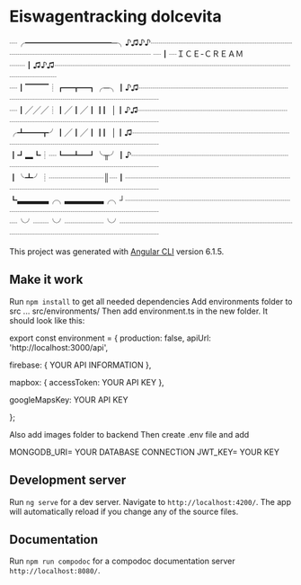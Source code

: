 
# Eiswagentracking dolcevita

┈╭━━━━━━━━━━━─╮♪♫♪♪┈┈┈┈┈┈┈┈┈┈┈┈┈┈┈┈┈┈┈┈┈┈┈┈┈┈┈┈┈┈┈┈┈┈┈┈
┈┃┈ＩＣＥ-ＣＲＥＡＭ ┈┈┃♫♪♫┈┈┈┈┈┈┈┈┈┈┈┈┈┈┈┈┈┈┈┈┈┈┈┈┈┈┈┈┈┈┈┈┈┈┈┈
┈┃▔▔▔┊┏━┳━┓╭─╮┃♪♫┈┈┈┈┈┈┈┈┈┈┈┈┈┈┈┈┈┈┈┈┈┈┈┈┈┈┈┈┈┈┈┈┈┈┈┈┈┈
┈┃╱╱╱┊┃╱┃╱┃┃▏│┃♪♫┈┈┈┈┈┈┈┈┈┈┈┈┈┈┈┈┈┈┈┈┈┈┈┈┈┈┈┈┈┈┈┈┈┈┈┈┈┈
╭┻━━┳╯┃╱┃╱┃┃▏│┃♫┈┈┈┈┈┈┈┈┈┈┈┈┈┈┈┈┈┈┈┈┈┈┈┈┈┈┈┈┈┈┈┈┈┈┈┈┈┈┈
┃┛▂┗┊┈┗━┻━┛╰╥╯┃♪┈┈┈┈┈┈┈┈┈┈┈┈┈┈┈┈┈┈┈┈┈┈┈┈┈┈┈┈┈┈┈┈┈┈┈┈┈┈┈
┃╰┻╯┊┈┈┈┈┈┈┈║┈┃┈┈┈┈┈┈┈┈┈┈┈┈┈┈┈┈┈┈┈┈┈┈┈┈┈┈┈┈┈┈┈┈┈┈┈┈┈┈┈┈
┗▃▃▃▃╭╮▃▃▃▃▃╭╮┘┈┈┈┈┈┈┈┈┈┈┈┈┈┈┈┈┈┈┈┈┈┈┈┈┈┈┈┈┈┈┈┈┈┈┈┈┈┈┈┈
┈╰╯┈┈╰╯┈┈┈┈┈╰╯┈┈┈┈┈┈┈┈┈┈┈┈┈┈┈┈┈┈┈┈┈┈┈┈┈┈┈┈┈┈┈┈┈┈┈┈┈┈┈┈┈

This project was generated with [Angular CLI](https://github.com/angular/angular-cli) version 6.1.5.
## Make it work

Run `npm install` to get all needed dependencies
Add environments folder to src ... src/environments/
Then add environment.ts in the new folder. It should look like this: 

export const environment = {
  production: false,
  apiUrl: 'http://localhost:3000/api',

  firebase: {
    YOUR API INFORMATION
  },

  mapbox: {
    accessToken: YOUR API KEY
  },

  googleMapsKey: YOUR API KEY

};

Also add images folder to backend
Then create .env file and add 

MONGODB_URI= YOUR DATABASE CONNECTION
JWT_KEY= YOUR KEY

## Development server

Run `ng serve` for a dev server. Navigate to `http://localhost:4200/`. The app will automatically reload if you change any of the source files.

## Documentation

Run `npm run compodoc` for a compodoc documentation server `http://localhost:8080/`.

